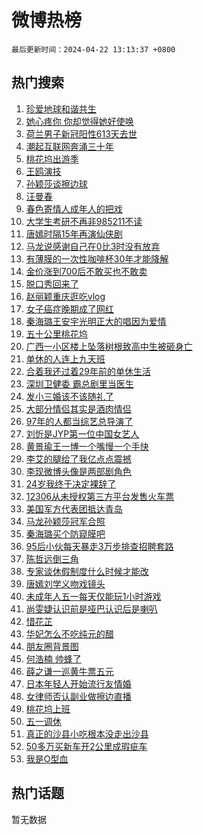 # 微博热榜

`最后更新时间：2024-04-22 13:13:37 +0800`

## 热门搜索

1. [珍爱地球和谐共生](https://m.weibo.cn/search?containerid=100103type%3D1%26t%3D10%26q%3D%23%E7%8F%8D%E7%88%B1%E5%9C%B0%E7%90%83%E5%92%8C%E8%B0%90%E5%85%B1%E7%94%9F%23&stream_entry_id=51&isnewpage=1&extparam=seat%3D1%26q%3D%2523%25E7%258F%258D%25E7%2588%25B1%25E5%259C%25B0%25E7%2590%2583%25E5%2592%258C%25E8%25B0%2590%25E5%2585%25B1%25E7%2594%259F%2523%26c_type%3D51%26dgr%3D0%26cate%3D10103%26pos%3D0%26filter_type%3Drealtimehot%26stream_entry_id%3D51%26display_time%3D1713762817%26pre_seqid%3D17137628170020704246)
1. [她心疼你 你却觉得她好使唤](https://m.weibo.cn/search?containerid=100103type%3D1%26t%3D10%26q%3D%E5%A5%B9%E5%BF%83%E7%96%BC%E4%BD%A0+%E4%BD%A0%E5%8D%B4%E8%A7%89%E5%BE%97%E5%A5%B9%E5%A5%BD%E4%BD%BF%E5%94%A4&stream_entry_id=31&isnewpage=1&extparam=seat%3D1%26q%3D%25E5%25A5%25B9%25E5%25BF%2583%25E7%2596%25BC%25E4%25BD%25A0%2520%25E4%25BD%25A0%25E5%258D%25B4%25E8%25A7%2589%25E5%25BE%2597%25E5%25A5%25B9%25E5%25A5%25BD%25E4%25BD%25BF%25E5%2594%25A4%26c_type%3D31%26dgr%3D0%26cate%3D5001%26flag%3D1%26filter_type%3Drealtimehot%26stream_entry_id%3D31%26pos%3D0%26realpos%3D1%26band_rank%3D1%26lcate%3D5001%26display_time%3D1713762817%26pre_seqid%3D17137628170020704246)
1. [荷兰男子新冠阳性613天去世](https://m.weibo.cn/search?containerid=100103type%3D1%26t%3D10%26q%3D%23%E8%8D%B7%E5%85%B0%E7%94%B7%E5%AD%90%E6%96%B0%E5%86%A0%E9%98%B3%E6%80%A7613%E5%A4%A9%E5%8E%BB%E4%B8%96%23&stream_entry_id=31&isnewpage=1&extparam=seat%3D1%26q%3D%2523%25E8%258D%25B7%25E5%2585%25B0%25E7%2594%25B7%25E5%25AD%2590%25E6%2596%25B0%25E5%2586%25A0%25E9%2598%25B3%25E6%2580%25A7613%25E5%25A4%25A9%25E5%258E%25BB%25E4%25B8%2596%2523%26c_type%3D31%26dgr%3D0%26cate%3D5001%26flag%3D1%26filter_type%3Drealtimehot%26stream_entry_id%3D31%26pos%3D1%26realpos%3D2%26band_rank%3D2%26lcate%3D5001%26display_time%3D1713762817%26pre_seqid%3D17137628170020704246)
1. [潮起互联网奔涌三十年](https://m.weibo.cn/search?containerid=100103type%3D1%26t%3D10%26q%3D%23%E6%BD%AE%E8%B5%B7%E4%BA%92%E8%81%94%E7%BD%91%E5%A5%94%E6%B6%8C%E4%B8%89%E5%8D%81%E5%B9%B4%23&stream_entry_id=31&isnewpage=1&extparam=seat%3D1%26q%3D%2523%25E6%25BD%25AE%25E8%25B5%25B7%25E4%25BA%2592%25E8%2581%2594%25E7%25BD%2591%25E5%25A5%2594%25E6%25B6%258C%25E4%25B8%2589%25E5%258D%2581%25E5%25B9%25B4%2523%26c_type%3D31%26dgr%3D0%26cate%3D5001%26flag%3D0%26filter_type%3Drealtimehot%26stream_entry_id%3D31%26pos%3D2%26realpos%3D3%26band_rank%3D3%26lcate%3D5001%26display_time%3D1713762817%26pre_seqid%3D17137628170020704246)
1. [桃花坞出游季](https://m.weibo.cn/search?containerid=100103type%3D1%26t%3D10%26q%3D%23%E6%A1%83%E8%8A%B1%E5%9D%9E%E5%87%BA%E6%B8%B8%E5%AD%A3%23&stream_entry_id=31&isnewpage=1&extparam=seat%3D1%26q%3D%2523%25E6%25A1%2583%25E8%258A%25B1%25E5%259D%259E%25E5%2587%25BA%25E6%25B8%25B8%25E5%25AD%25A3%2523%26c_type%3D31%26dgr%3D0%26adid%3D231853%26cate%3D5001%26filter_type%3Drealtimehot%26stream_entry_id%3D31%26lcate%3D5001%26pos%3D3%26band_rank%3D4%26is_ad_pos%3D1%26topic_ad%3D1%26display_time%3D1713762817%26pre_seqid%3D17137628170020704246)
1. [王鸥演技](https://m.weibo.cn/search?containerid=100103type%3D1%26t%3D10%26q%3D%E7%8E%8B%E9%B8%A5%E6%BC%94%E6%8A%80&stream_entry_id=31&isnewpage=1&extparam=seat%3D1%26q%3D%25E7%258E%258B%25E9%25B8%25A5%25E6%25BC%2594%25E6%258A%2580%26c_type%3D31%26dgr%3D0%26cate%3D5001%26flag%3D2%26filter_type%3Drealtimehot%26stream_entry_id%3D31%26pos%3D4%26realpos%3D4%26band_rank%3D4%26lcate%3D5001%26display_time%3D1713762817%26pre_seqid%3D17137628170020704246)
1. [孙颖莎谈擦边球](https://m.weibo.cn/search?containerid=100103type%3D1%26t%3D10%26q%3D%23%E5%AD%99%E9%A2%96%E8%8E%8E%E8%B0%88%E6%93%A6%E8%BE%B9%E7%90%83%23&stream_entry_id=31&isnewpage=1&extparam=seat%3D1%26q%3D%2523%25E5%25AD%2599%25E9%25A2%2596%25E8%258E%258E%25E8%25B0%2588%25E6%2593%25A6%25E8%25BE%25B9%25E7%2590%2583%2523%26c_type%3D31%26dgr%3D0%26cate%3D5001%26flag%3D1%26filter_type%3Drealtimehot%26stream_entry_id%3D31%26pos%3D5%26realpos%3D5%26band_rank%3D5%26lcate%3D5001%26display_time%3D1713762817%26pre_seqid%3D17137628170020704246)
1. [汪曼春](https://m.weibo.cn/search?containerid=100103type%3D1%26t%3D10%26q%3D%E6%B1%AA%E6%9B%BC%E6%98%A5&stream_entry_id=31&isnewpage=1&extparam=seat%3D1%26q%3D%25E6%25B1%25AA%25E6%259B%25BC%25E6%2598%25A5%26c_type%3D31%26dgr%3D0%26cate%3D5001%26flag%3D1%26filter_type%3Drealtimehot%26stream_entry_id%3D31%26pos%3D6%26realpos%3D6%26band_rank%3D6%26lcate%3D5001%26display_time%3D1713762817%26pre_seqid%3D17137628170020704246)
1. [春色寄情人成年人的把戏](https://m.weibo.cn/search?containerid=100103type%3D1%26t%3D10%26q%3D%23%E6%98%A5%E8%89%B2%E5%AF%84%E6%83%85%E4%BA%BA%E6%88%90%E5%B9%B4%E4%BA%BA%E7%9A%84%E6%8A%8A%E6%88%8F%23&stream_entry_id=31&isnewpage=1&extparam=seat%3D1%26q%3D%2523%25E6%2598%25A5%25E8%2589%25B2%25E5%25AF%2584%25E6%2583%2585%25E4%25BA%25BA%25E6%2588%2590%25E5%25B9%25B4%25E4%25BA%25BA%25E7%259A%2584%25E6%258A%258A%25E6%2588%258F%2523%26c_type%3D31%26dgr%3D0%26adid%3D231765%26cate%3D5001%26filter_type%3Drealtimehot%26stream_entry_id%3D31%26lcate%3D5001%26pos%3D7%26band_rank%3D7%26is_ad_pos%3D1%26topic_ad%3D1%26display_time%3D1713762817%26pre_seqid%3D17137628170020704246)
1. [大学生考研不再非985211不读](https://m.weibo.cn/search?containerid=100103type%3D1%26t%3D10%26q%3D%23%E5%A4%A7%E5%AD%A6%E7%94%9F%E8%80%83%E7%A0%94%E4%B8%8D%E5%86%8D%E9%9D%9E985211%E4%B8%8D%E8%AF%BB%23&stream_entry_id=31&isnewpage=1&extparam=seat%3D1%26q%3D%2523%25E5%25A4%25A7%25E5%25AD%25A6%25E7%2594%259F%25E8%2580%2583%25E7%25A0%2594%25E4%25B8%258D%25E5%2586%258D%25E9%259D%259E985211%25E4%25B8%258D%25E8%25AF%25BB%2523%26c_type%3D31%26dgr%3D0%26cate%3D5001%26flag%3D1%26filter_type%3Drealtimehot%26stream_entry_id%3D31%26pos%3D8%26realpos%3D7%26band_rank%3D7%26lcate%3D5001%26display_time%3D1713762817%26pre_seqid%3D17137628170020704246)
1. [唐嫣时隔15年再演仙侠剧](https://m.weibo.cn/search?containerid=100103type%3D1%26t%3D10%26q%3D%23%E5%94%90%E5%AB%A3%E6%97%B6%E9%9A%9415%E5%B9%B4%E5%86%8D%E6%BC%94%E4%BB%99%E4%BE%A0%E5%89%A7%23&stream_entry_id=31&isnewpage=1&extparam=seat%3D1%26q%3D%2523%25E5%2594%2590%25E5%25AB%25A3%25E6%2597%25B6%25E9%259A%259415%25E5%25B9%25B4%25E5%2586%258D%25E6%25BC%2594%25E4%25BB%2599%25E4%25BE%25A0%25E5%2589%25A7%2523%26c_type%3D31%26dgr%3D0%26cate%3D5001%26flag%3D2%26filter_type%3Drealtimehot%26stream_entry_id%3D31%26pos%3D9%26realpos%3D8%26band_rank%3D8%26lcate%3D5001%26display_time%3D1713762817%26pre_seqid%3D17137628170020704246)
1. [马龙说感谢自己在0比3时没有放弃](https://m.weibo.cn/search?containerid=100103type%3D1%26t%3D10%26q%3D%23%E9%A9%AC%E9%BE%99%E8%AF%B4%E6%84%9F%E8%B0%A2%E8%87%AA%E5%B7%B1%E5%9C%A80%E6%AF%943%E6%97%B6%E6%B2%A1%E6%9C%89%E6%94%BE%E5%BC%83%23&stream_entry_id=31&isnewpage=1&extparam=seat%3D1%26q%3D%2523%25E9%25A9%25AC%25E9%25BE%2599%25E8%25AF%25B4%25E6%2584%259F%25E8%25B0%25A2%25E8%2587%25AA%25E5%25B7%25B1%25E5%259C%25A80%25E6%25AF%25943%25E6%2597%25B6%25E6%25B2%25A1%25E6%259C%2589%25E6%2594%25BE%25E5%25BC%2583%2523%26c_type%3D31%26dgr%3D0%26cate%3D5001%26flag%3D0%26filter_type%3Drealtimehot%26stream_entry_id%3D31%26pos%3D10%26realpos%3D9%26band_rank%3D9%26lcate%3D5001%26display_time%3D1713762817%26pre_seqid%3D17137628170020704246)
1. [有薄膜的一次性咖啡杯30年才能降解](https://m.weibo.cn/search?containerid=100103type%3D1%26t%3D10%26q%3D%23%E6%9C%89%E8%96%84%E8%86%9C%E7%9A%84%E4%B8%80%E6%AC%A1%E6%80%A7%E5%92%96%E5%95%A1%E6%9D%AF30%E5%B9%B4%E6%89%8D%E8%83%BD%E9%99%8D%E8%A7%A3%23&stream_entry_id=31&isnewpage=1&extparam=seat%3D1%26q%3D%2523%25E6%259C%2589%25E8%2596%2584%25E8%2586%259C%25E7%259A%2584%25E4%25B8%2580%25E6%25AC%25A1%25E6%2580%25A7%25E5%2592%2596%25E5%2595%25A1%25E6%259D%25AF30%25E5%25B9%25B4%25E6%2589%258D%25E8%2583%25BD%25E9%2599%258D%25E8%25A7%25A3%2523%26c_type%3D31%26dgr%3D0%26cate%3D5001%26flag%3D32768%26filter_type%3Drealtimehot%26stream_entry_id%3D31%26pos%3D11%26realpos%3D10%26band_rank%3D10%26lcate%3D5001%26display_time%3D1713762817%26pre_seqid%3D17137628170020704246)
1. [金价涨到700后不敢买也不敢卖](https://m.weibo.cn/search?containerid=100103type%3D1%26t%3D10%26q%3D%23%E9%87%91%E4%BB%B7%E6%B6%A8%E5%88%B0700%E5%90%8E%E4%B8%8D%E6%95%A2%E4%B9%B0%E4%B9%9F%E4%B8%8D%E6%95%A2%E5%8D%96%23&stream_entry_id=31&isnewpage=1&extparam=seat%3D1%26q%3D%2523%25E9%2587%2591%25E4%25BB%25B7%25E6%25B6%25A8%25E5%2588%25B0700%25E5%2590%258E%25E4%25B8%258D%25E6%2595%25A2%25E4%25B9%25B0%25E4%25B9%259F%25E4%25B8%258D%25E6%2595%25A2%25E5%258D%2596%2523%26c_type%3D31%26dgr%3D0%26cate%3D5001%26flag%3D2%26filter_type%3Drealtimehot%26stream_entry_id%3D31%26pos%3D12%26realpos%3D11%26band_rank%3D11%26lcate%3D5001%26display_time%3D1713762817%26pre_seqid%3D17137628170020704246)
1. [脱口秀回来了](https://m.weibo.cn/search?containerid=100103type%3D1%26t%3D10%26q%3D%23%E8%84%B1%E5%8F%A3%E7%A7%80%E5%9B%9E%E6%9D%A5%E4%BA%86%23&stream_entry_id=31&isnewpage=1&extparam=seat%3D1%26q%3D%2523%25E8%2584%25B1%25E5%258F%25A3%25E7%25A7%2580%25E5%259B%259E%25E6%259D%25A5%25E4%25BA%2586%2523%26c_type%3D31%26dgr%3D0%26cate%3D5001%26flag%3D1%26filter_type%3Drealtimehot%26stream_entry_id%3D31%26pos%3D13%26realpos%3D12%26band_rank%3D12%26lcate%3D5001%26display_time%3D1713762817%26pre_seqid%3D17137628170020704246)
1. [赵丽颖重庆逛吃vlog](https://m.weibo.cn/search?containerid=100103type%3D1%26t%3D10%26q%3D%23%E8%B5%B5%E4%B8%BD%E9%A2%96%E9%87%8D%E5%BA%86%E9%80%9B%E5%90%83vlog%23&stream_entry_id=31&isnewpage=1&extparam=seat%3D1%26q%3D%2523%25E8%25B5%25B5%25E4%25B8%25BD%25E9%25A2%2596%25E9%2587%258D%25E5%25BA%2586%25E9%2580%259B%25E5%2590%2583vlog%2523%26c_type%3D31%26dgr%3D0%26cate%3D5001%26flag%3D1%26filter_type%3Drealtimehot%26stream_entry_id%3D31%26pos%3D14%26realpos%3D13%26band_rank%3D13%26lcate%3D5001%26display_time%3D1713762817%26pre_seqid%3D17137628170020704246)
1. [女子癌症晚期成了网红](https://m.weibo.cn/search?containerid=100103type%3D1%26t%3D10%26q%3D%23%E5%A5%B3%E5%AD%90%E7%99%8C%E7%97%87%E6%99%9A%E6%9C%9F%E6%88%90%E4%BA%86%E7%BD%91%E7%BA%A2%23&stream_entry_id=31&isnewpage=1&extparam=seat%3D1%26q%3D%2523%25E5%25A5%25B3%25E5%25AD%2590%25E7%2599%258C%25E7%2597%2587%25E6%2599%259A%25E6%259C%259F%25E6%2588%2590%25E4%25BA%2586%25E7%25BD%2591%25E7%25BA%25A2%2523%26c_type%3D31%26dgr%3D0%26cate%3D5001%26flag%3D2%26filter_type%3Drealtimehot%26stream_entry_id%3D31%26pos%3D15%26realpos%3D14%26band_rank%3D14%26lcate%3D5001%26display_time%3D1713762817%26pre_seqid%3D17137628170020704246)
1. [秦海璐王安宇光明正大的唱因为爱情](https://m.weibo.cn/search?containerid=100103type%3D1%26t%3D10%26q%3D%23%E7%A7%A6%E6%B5%B7%E7%92%90%E7%8E%8B%E5%AE%89%E5%AE%87%E5%85%89%E6%98%8E%E6%AD%A3%E5%A4%A7%E7%9A%84%E5%94%B1%E5%9B%A0%E4%B8%BA%E7%88%B1%E6%83%85%23&stream_entry_id=31&isnewpage=1&extparam=seat%3D1%26q%3D%2523%25E7%25A7%25A6%25E6%25B5%25B7%25E7%2592%2590%25E7%258E%258B%25E5%25AE%2589%25E5%25AE%2587%25E5%2585%2589%25E6%2598%258E%25E6%25AD%25A3%25E5%25A4%25A7%25E7%259A%2584%25E5%2594%25B1%25E5%259B%25A0%25E4%25B8%25BA%25E7%2588%25B1%25E6%2583%2585%2523%26c_type%3D31%26dgr%3D0%26cate%3D5001%26flag%3D1%26filter_type%3Drealtimehot%26stream_entry_id%3D31%26pos%3D16%26realpos%3D15%26band_rank%3D15%26lcate%3D5001%26display_time%3D1713762817%26pre_seqid%3D17137628170020704246)
1. [五十公里桃花坞](https://m.weibo.cn/search?containerid=100103type%3D1%26t%3D10%26q%3D%E4%BA%94%E5%8D%81%E5%85%AC%E9%87%8C%E6%A1%83%E8%8A%B1%E5%9D%9E&stream_entry_id=31&isnewpage=1&extparam=seat%3D1%26q%3D%25E4%25BA%2594%25E5%258D%2581%25E5%2585%25AC%25E9%2587%258C%25E6%25A1%2583%25E8%258A%25B1%25E5%259D%259E%26c_type%3D31%26dgr%3D0%26cate%3D5001%26flag%3D1%26filter_type%3Drealtimehot%26stream_entry_id%3D31%26pos%3D17%26realpos%3D16%26band_rank%3D16%26lcate%3D5001%26display_time%3D1713762817%26pre_seqid%3D17137628170020704246)
1. [广西一小区楼上坠落树根致高中生被砸身亡](https://m.weibo.cn/search?containerid=100103type%3D1%26t%3D10%26q%3D%23%E5%B9%BF%E8%A5%BF%E4%B8%80%E5%B0%8F%E5%8C%BA%E6%A5%BC%E4%B8%8A%E5%9D%A0%E8%90%BD%E6%A0%91%E6%A0%B9%E8%87%B4%E9%AB%98%E4%B8%AD%E7%94%9F%E8%A2%AB%E7%A0%B8%E8%BA%AB%E4%BA%A1%23&stream_entry_id=31&isnewpage=1&extparam=seat%3D1%26q%3D%2523%25E5%25B9%25BF%25E8%25A5%25BF%25E4%25B8%2580%25E5%25B0%258F%25E5%258C%25BA%25E6%25A5%25BC%25E4%25B8%258A%25E5%259D%25A0%25E8%2590%25BD%25E6%25A0%2591%25E6%25A0%25B9%25E8%2587%25B4%25E9%25AB%2598%25E4%25B8%25AD%25E7%2594%259F%25E8%25A2%25AB%25E7%25A0%25B8%25E8%25BA%25AB%25E4%25BA%25A1%2523%26c_type%3D31%26dgr%3D0%26cate%3D5001%26flag%3D0%26filter_type%3Drealtimehot%26stream_entry_id%3D31%26pos%3D18%26realpos%3D17%26band_rank%3D17%26lcate%3D5001%26display_time%3D1713762817%26pre_seqid%3D17137628170020704246)
1. [单休的人连上九天班](https://m.weibo.cn/search?containerid=100103type%3D1%26t%3D10%26q%3D%E5%8D%95%E4%BC%91%E7%9A%84%E4%BA%BA%E8%BF%9E%E4%B8%8A%E4%B9%9D%E5%A4%A9%E7%8F%AD&stream_entry_id=31&isnewpage=1&extparam=seat%3D1%26q%3D%25E5%258D%2595%25E4%25BC%2591%25E7%259A%2584%25E4%25BA%25BA%25E8%25BF%259E%25E4%25B8%258A%25E4%25B9%259D%25E5%25A4%25A9%25E7%258F%25AD%26c_type%3D31%26dgr%3D0%26cate%3D5001%26flag%3D0%26filter_type%3Drealtimehot%26stream_entry_id%3D31%26pos%3D19%26realpos%3D18%26band_rank%3D18%26lcate%3D5001%26display_time%3D1713762817%26pre_seqid%3D17137628170020704246)
1. [合着我还过着29年前的单休生活](https://m.weibo.cn/search?containerid=100103type%3D1%26t%3D10%26q%3D%23%E5%90%88%E7%9D%80%E6%88%91%E8%BF%98%E8%BF%87%E7%9D%8029%E5%B9%B4%E5%89%8D%E7%9A%84%E5%8D%95%E4%BC%91%E7%94%9F%E6%B4%BB%23&stream_entry_id=31&isnewpage=1&extparam=seat%3D1%26q%3D%2523%25E5%2590%2588%25E7%259D%2580%25E6%2588%2591%25E8%25BF%2598%25E8%25BF%2587%25E7%259D%258029%25E5%25B9%25B4%25E5%2589%258D%25E7%259A%2584%25E5%258D%2595%25E4%25BC%2591%25E7%2594%259F%25E6%25B4%25BB%2523%26c_type%3D31%26dgr%3D0%26cate%3D5001%26flag%3D1%26filter_type%3Drealtimehot%26stream_entry_id%3D31%26pos%3D20%26realpos%3D19%26band_rank%3D19%26lcate%3D5001%26display_time%3D1713762817%26pre_seqid%3D17137628170020704246)
1. [深圳卫健委 霸总剧里当医生](https://m.weibo.cn/search?containerid=100103type%3D1%26t%3D10%26q%3D%E6%B7%B1%E5%9C%B3%E5%8D%AB%E5%81%A5%E5%A7%94+%E9%9C%B8%E6%80%BB%E5%89%A7%E9%87%8C%E5%BD%93%E5%8C%BB%E7%94%9F&stream_entry_id=31&isnewpage=1&extparam=seat%3D1%26q%3D%25E6%25B7%25B1%25E5%259C%25B3%25E5%258D%25AB%25E5%2581%25A5%25E5%25A7%2594%2520%25E9%259C%25B8%25E6%2580%25BB%25E5%2589%25A7%25E9%2587%258C%25E5%25BD%2593%25E5%258C%25BB%25E7%2594%259F%26c_type%3D31%26dgr%3D0%26cate%3D5001%26flag%3D1%26filter_type%3Drealtimehot%26stream_entry_id%3D31%26pos%3D21%26realpos%3D20%26band_rank%3D20%26lcate%3D5001%26display_time%3D1713762817%26pre_seqid%3D17137628170020704246)
1. [发小三婚该不该随礼了](https://m.weibo.cn/search?containerid=100103type%3D1%26t%3D10%26q%3D%23%E5%8F%91%E5%B0%8F%E4%B8%89%E5%A9%9A%E8%AF%A5%E4%B8%8D%E8%AF%A5%E9%9A%8F%E7%A4%BC%E4%BA%86%23&stream_entry_id=31&isnewpage=1&extparam=seat%3D1%26q%3D%2523%25E5%258F%2591%25E5%25B0%258F%25E4%25B8%2589%25E5%25A9%259A%25E8%25AF%25A5%25E4%25B8%258D%25E8%25AF%25A5%25E9%259A%258F%25E7%25A4%25BC%25E4%25BA%2586%2523%26c_type%3D31%26dgr%3D0%26cate%3D5001%26flag%3D1%26filter_type%3Drealtimehot%26stream_entry_id%3D31%26pos%3D22%26realpos%3D21%26band_rank%3D21%26lcate%3D5001%26display_time%3D1713762817%26pre_seqid%3D17137628170020704246)
1. [大部分情侣其实是酒肉情侣](https://m.weibo.cn/search?containerid=100103type%3D1%26t%3D10%26q%3D%E5%A4%A7%E9%83%A8%E5%88%86%E6%83%85%E4%BE%A3%E5%85%B6%E5%AE%9E%E6%98%AF%E9%85%92%E8%82%89%E6%83%85%E4%BE%A3&stream_entry_id=31&isnewpage=1&extparam=seat%3D1%26q%3D%25E5%25A4%25A7%25E9%2583%25A8%25E5%2588%2586%25E6%2583%2585%25E4%25BE%25A3%25E5%2585%25B6%25E5%25AE%259E%25E6%2598%25AF%25E9%2585%2592%25E8%2582%2589%25E6%2583%2585%25E4%25BE%25A3%26c_type%3D31%26dgr%3D0%26cate%3D5001%26flag%3D0%26filter_type%3Drealtimehot%26stream_entry_id%3D31%26pos%3D23%26realpos%3D22%26band_rank%3D22%26lcate%3D5001%26display_time%3D1713762817%26pre_seqid%3D17137628170020704246)
1. [97年的人都当综艺总导演了](https://m.weibo.cn/search?containerid=100103type%3D1%26t%3D10%26q%3D%2397%E5%B9%B4%E7%9A%84%E4%BA%BA%E9%83%BD%E5%BD%93%E7%BB%BC%E8%89%BA%E6%80%BB%E5%AF%BC%E6%BC%94%E4%BA%86%23&stream_entry_id=31&isnewpage=1&extparam=seat%3D1%26q%3D%252397%25E5%25B9%25B4%25E7%259A%2584%25E4%25BA%25BA%25E9%2583%25BD%25E5%25BD%2593%25E7%25BB%25BC%25E8%2589%25BA%25E6%2580%25BB%25E5%25AF%25BC%25E6%25BC%2594%25E4%25BA%2586%2523%26c_type%3D31%26dgr%3D0%26cate%3D5001%26flag%3D0%26filter_type%3Drealtimehot%26stream_entry_id%3D31%26pos%3D24%26realpos%3D23%26band_rank%3D23%26lcate%3D5001%26display_time%3D1713762817%26pre_seqid%3D17137628170020704246)
1. [刘忻是JYP第一位中国女艺人](https://m.weibo.cn/search?containerid=100103type%3D1%26t%3D10%26q%3D%23%E5%88%98%E5%BF%BB%E6%98%AFJYP%E7%AC%AC%E4%B8%80%E4%BD%8D%E4%B8%AD%E5%9B%BD%E5%A5%B3%E8%89%BA%E4%BA%BA%23&stream_entry_id=31&isnewpage=1&extparam=seat%3D1%26q%3D%2523%25E5%2588%2598%25E5%25BF%25BB%25E6%2598%25AFJYP%25E7%25AC%25AC%25E4%25B8%2580%25E4%25BD%258D%25E4%25B8%25AD%25E5%259B%25BD%25E5%25A5%25B3%25E8%2589%25BA%25E4%25BA%25BA%2523%26c_type%3D31%26dgr%3D0%26cate%3D5001%26flag%3D0%26filter_type%3Drealtimehot%26stream_entry_id%3D31%26pos%3D25%26realpos%3D24%26band_rank%3D24%26lcate%3D5001%26display_time%3D1713762817%26pre_seqid%3D17137628170020704246)
1. [黄景瑜王一博一个嘴慢一个手快](https://m.weibo.cn/search?containerid=100103type%3D1%26t%3D10%26q%3D%23%E9%BB%84%E6%99%AF%E7%91%9C%E7%8E%8B%E4%B8%80%E5%8D%9A%E4%B8%80%E4%B8%AA%E5%98%B4%E6%85%A2%E4%B8%80%E4%B8%AA%E6%89%8B%E5%BF%AB%23&stream_entry_id=31&isnewpage=1&extparam=seat%3D1%26q%3D%2523%25E9%25BB%2584%25E6%2599%25AF%25E7%2591%259C%25E7%258E%258B%25E4%25B8%2580%25E5%258D%259A%25E4%25B8%2580%25E4%25B8%25AA%25E5%2598%25B4%25E6%2585%25A2%25E4%25B8%2580%25E4%25B8%25AA%25E6%2589%258B%25E5%25BF%25AB%2523%26c_type%3D31%26dgr%3D0%26cate%3D5001%26flag%3D1%26filter_type%3Drealtimehot%26stream_entry_id%3D31%26pos%3D26%26realpos%3D25%26band_rank%3D25%26lcate%3D5001%26display_time%3D1713762817%26pre_seqid%3D17137628170020704246)
1. [李艾的腿给了我亿点点震撼](https://m.weibo.cn/search?containerid=100103type%3D1%26t%3D10%26q%3D%23%E6%9D%8E%E8%89%BE%E7%9A%84%E8%85%BF%E7%BB%99%E4%BA%86%E6%88%91%E4%BA%BF%E7%82%B9%E7%82%B9%E9%9C%87%E6%92%BC%23&stream_entry_id=31&isnewpage=1&extparam=seat%3D1%26q%3D%2523%25E6%259D%258E%25E8%2589%25BE%25E7%259A%2584%25E8%2585%25BF%25E7%25BB%2599%25E4%25BA%2586%25E6%2588%2591%25E4%25BA%25BF%25E7%2582%25B9%25E7%2582%25B9%25E9%259C%2587%25E6%2592%25BC%2523%26c_type%3D31%26dgr%3D0%26cate%3D5001%26flag%3D1%26filter_type%3Drealtimehot%26stream_entry_id%3D31%26pos%3D27%26realpos%3D26%26band_rank%3D26%26lcate%3D5001%26display_time%3D1713762817%26pre_seqid%3D17137628170020704246)
1. [李现微博头像是两部剧角色](https://m.weibo.cn/search?containerid=100103type%3D1%26t%3D10%26q%3D%23%E6%9D%8E%E7%8E%B0%E5%BE%AE%E5%8D%9A%E5%A4%B4%E5%83%8F%E6%98%AF%E4%B8%A4%E9%83%A8%E5%89%A7%E8%A7%92%E8%89%B2%23&stream_entry_id=31&isnewpage=1&extparam=seat%3D1%26q%3D%2523%25E6%259D%258E%25E7%258E%25B0%25E5%25BE%25AE%25E5%258D%259A%25E5%25A4%25B4%25E5%2583%258F%25E6%2598%25AF%25E4%25B8%25A4%25E9%2583%25A8%25E5%2589%25A7%25E8%25A7%2592%25E8%2589%25B2%2523%26c_type%3D31%26dgr%3D0%26cate%3D5001%26flag%3D1%26filter_type%3Drealtimehot%26stream_entry_id%3D31%26pos%3D28%26realpos%3D27%26band_rank%3D27%26lcate%3D5001%26display_time%3D1713762817%26pre_seqid%3D17137628170020704246)
1. [24岁我终于决定裸辞了](https://m.weibo.cn/search?containerid=100103type%3D1%26t%3D10%26q%3D%2324%E5%B2%81%E6%88%91%E7%BB%88%E4%BA%8E%E5%86%B3%E5%AE%9A%E8%A3%B8%E8%BE%9E%E4%BA%86%23&stream_entry_id=31&isnewpage=1&extparam=seat%3D1%26q%3D%252324%25E5%25B2%2581%25E6%2588%2591%25E7%25BB%2588%25E4%25BA%258E%25E5%2586%25B3%25E5%25AE%259A%25E8%25A3%25B8%25E8%25BE%259E%25E4%25BA%2586%2523%26c_type%3D31%26dgr%3D0%26cate%3D5001%26flag%3D1%26filter_type%3Drealtimehot%26stream_entry_id%3D31%26pos%3D29%26realpos%3D28%26band_rank%3D28%26lcate%3D5001%26display_time%3D1713762817%26pre_seqid%3D17137628170020704246)
1. [12306从未授权第三方平台发售火车票](https://m.weibo.cn/search?containerid=100103type%3D1%26t%3D10%26q%3D%2312306%E4%BB%8E%E6%9C%AA%E6%8E%88%E6%9D%83%E7%AC%AC%E4%B8%89%E6%96%B9%E5%B9%B3%E5%8F%B0%E5%8F%91%E5%94%AE%E7%81%AB%E8%BD%A6%E7%A5%A8%23&stream_entry_id=31&isnewpage=1&extparam=seat%3D1%26q%3D%252312306%25E4%25BB%258E%25E6%259C%25AA%25E6%258E%2588%25E6%259D%2583%25E7%25AC%25AC%25E4%25B8%2589%25E6%2596%25B9%25E5%25B9%25B3%25E5%258F%25B0%25E5%258F%2591%25E5%2594%25AE%25E7%2581%25AB%25E8%25BD%25A6%25E7%25A5%25A8%2523%26c_type%3D31%26dgr%3D0%26cate%3D5001%26flag%3D0%26filter_type%3Drealtimehot%26stream_entry_id%3D31%26pos%3D30%26realpos%3D29%26band_rank%3D29%26lcate%3D5001%26display_time%3D1713762817%26pre_seqid%3D17137628170020704246)
1. [美国军方代表团抵达青岛](https://m.weibo.cn/search?containerid=100103type%3D1%26t%3D10%26q%3D%23%E7%BE%8E%E5%9B%BD%E5%86%9B%E6%96%B9%E4%BB%A3%E8%A1%A8%E5%9B%A2%E6%8A%B5%E8%BE%BE%E9%9D%92%E5%B2%9B%23&stream_entry_id=31&isnewpage=1&extparam=seat%3D1%26q%3D%2523%25E7%25BE%258E%25E5%259B%25BD%25E5%2586%259B%25E6%2596%25B9%25E4%25BB%25A3%25E8%25A1%25A8%25E5%259B%25A2%25E6%258A%25B5%25E8%25BE%25BE%25E9%259D%2592%25E5%25B2%259B%2523%26c_type%3D31%26dgr%3D0%26cate%3D5001%26flag%3D0%26filter_type%3Drealtimehot%26stream_entry_id%3D31%26pos%3D31%26realpos%3D30%26band_rank%3D30%26lcate%3D5001%26display_time%3D1713762817%26pre_seqid%3D17137628170020704246)
1. [马龙孙颖莎冠军合照](https://m.weibo.cn/search?containerid=100103type%3D1%26t%3D10%26q%3D%23%E9%A9%AC%E9%BE%99%E5%AD%99%E9%A2%96%E8%8E%8E%E5%86%A0%E5%86%9B%E5%90%88%E7%85%A7%23&stream_entry_id=31&isnewpage=1&extparam=seat%3D1%26q%3D%2523%25E9%25A9%25AC%25E9%25BE%2599%25E5%25AD%2599%25E9%25A2%2596%25E8%258E%258E%25E5%2586%25A0%25E5%2586%259B%25E5%2590%2588%25E7%2585%25A7%2523%26c_type%3D31%26dgr%3D0%26cate%3D5001%26flag%3D1%26filter_type%3Drealtimehot%26stream_entry_id%3D31%26pos%3D32%26realpos%3D31%26band_rank%3D31%26lcate%3D5001%26display_time%3D1713762817%26pre_seqid%3D17137628170020704246)
1. [秦海璐买个防窥膜吧](https://m.weibo.cn/search?containerid=100103type%3D1%26t%3D10%26q%3D%E7%A7%A6%E6%B5%B7%E7%92%90%E4%B9%B0%E4%B8%AA%E9%98%B2%E7%AA%A5%E8%86%9C%E5%90%A7&stream_entry_id=31&isnewpage=1&extparam=seat%3D1%26q%3D%25E7%25A7%25A6%25E6%25B5%25B7%25E7%2592%2590%25E4%25B9%25B0%25E4%25B8%25AA%25E9%2598%25B2%25E7%25AA%25A5%25E8%2586%259C%25E5%2590%25A7%26c_type%3D31%26dgr%3D0%26cate%3D5001%26flag%3D1%26filter_type%3Drealtimehot%26stream_entry_id%3D31%26pos%3D33%26realpos%3D32%26band_rank%3D32%26lcate%3D5001%26display_time%3D1713762817%26pre_seqid%3D17137628170020704246)
1. [95后小伙每天暴走3万步排查招聘套路](https://m.weibo.cn/search?containerid=100103type%3D1%26t%3D10%26q%3D%2395%E5%90%8E%E5%B0%8F%E4%BC%99%E6%AF%8F%E5%A4%A9%E6%9A%B4%E8%B5%B03%E4%B8%87%E6%AD%A5%E6%8E%92%E6%9F%A5%E6%8B%9B%E8%81%98%E5%A5%97%E8%B7%AF%23&stream_entry_id=31&isnewpage=1&extparam=seat%3D1%26q%3D%252395%25E5%2590%258E%25E5%25B0%258F%25E4%25BC%2599%25E6%25AF%258F%25E5%25A4%25A9%25E6%259A%25B4%25E8%25B5%25B03%25E4%25B8%2587%25E6%25AD%25A5%25E6%258E%2592%25E6%259F%25A5%25E6%258B%259B%25E8%2581%2598%25E5%25A5%2597%25E8%25B7%25AF%2523%26c_type%3D31%26dgr%3D0%26cate%3D5001%26flag%3D1%26filter_type%3Drealtimehot%26stream_entry_id%3D31%26pos%3D34%26realpos%3D33%26band_rank%3D33%26lcate%3D5001%26display_time%3D1713762817%26pre_seqid%3D17137628170020704246)
1. [陈哲远倒三角](https://m.weibo.cn/search?containerid=100103type%3D1%26t%3D10%26q%3D%23%E9%99%88%E5%93%B2%E8%BF%9C%E5%80%92%E4%B8%89%E8%A7%92%23&stream_entry_id=31&isnewpage=1&extparam=seat%3D1%26q%3D%2523%25E9%2599%2588%25E5%2593%25B2%25E8%25BF%259C%25E5%2580%2592%25E4%25B8%2589%25E8%25A7%2592%2523%26c_type%3D31%26dgr%3D0%26cate%3D5001%26flag%3D1%26filter_type%3Drealtimehot%26stream_entry_id%3D31%26pos%3D35%26realpos%3D34%26band_rank%3D34%26lcate%3D5001%26display_time%3D1713762817%26pre_seqid%3D17137628170020704246)
1. [专家谈休假制度什么时候才能改](https://m.weibo.cn/search?containerid=100103type%3D1%26t%3D10%26q%3D%23%E4%B8%93%E5%AE%B6%E8%B0%88%E4%BC%91%E5%81%87%E5%88%B6%E5%BA%A6%E4%BB%80%E4%B9%88%E6%97%B6%E5%80%99%E6%89%8D%E8%83%BD%E6%94%B9%23&stream_entry_id=31&isnewpage=1&extparam=seat%3D1%26q%3D%2523%25E4%25B8%2593%25E5%25AE%25B6%25E8%25B0%2588%25E4%25BC%2591%25E5%2581%2587%25E5%2588%25B6%25E5%25BA%25A6%25E4%25BB%2580%25E4%25B9%2588%25E6%2597%25B6%25E5%2580%2599%25E6%2589%258D%25E8%2583%25BD%25E6%2594%25B9%2523%26c_type%3D31%26dgr%3D0%26cate%3D5001%26flag%3D1%26filter_type%3Drealtimehot%26stream_entry_id%3D31%26pos%3D36%26realpos%3D35%26band_rank%3D35%26lcate%3D5001%26display_time%3D1713762817%26pre_seqid%3D17137628170020704246)
1. [唐嫣刘学义吻戏镜头](https://m.weibo.cn/search?containerid=100103type%3D1%26t%3D10%26q%3D%23%E5%94%90%E5%AB%A3%E5%88%98%E5%AD%A6%E4%B9%89%E5%90%BB%E6%88%8F%E9%95%9C%E5%A4%B4%23&stream_entry_id=31&isnewpage=1&extparam=seat%3D1%26q%3D%2523%25E5%2594%2590%25E5%25AB%25A3%25E5%2588%2598%25E5%25AD%25A6%25E4%25B9%2589%25E5%2590%25BB%25E6%2588%258F%25E9%2595%259C%25E5%25A4%25B4%2523%26c_type%3D31%26dgr%3D0%26cate%3D5001%26flag%3D1%26filter_type%3Drealtimehot%26stream_entry_id%3D31%26pos%3D37%26realpos%3D36%26band_rank%3D36%26lcate%3D5001%26display_time%3D1713762817%26pre_seqid%3D17137628170020704246)
1. [未成年人五一每天仅能玩1小时游戏](https://m.weibo.cn/search?containerid=100103type%3D1%26t%3D10%26q%3D%23%E6%9C%AA%E6%88%90%E5%B9%B4%E4%BA%BA%E4%BA%94%E4%B8%80%E6%AF%8F%E5%A4%A9%E4%BB%85%E8%83%BD%E7%8E%A91%E5%B0%8F%E6%97%B6%E6%B8%B8%E6%88%8F%23&stream_entry_id=31&isnewpage=1&extparam=seat%3D1%26q%3D%2523%25E6%259C%25AA%25E6%2588%2590%25E5%25B9%25B4%25E4%25BA%25BA%25E4%25BA%2594%25E4%25B8%2580%25E6%25AF%258F%25E5%25A4%25A9%25E4%25BB%2585%25E8%2583%25BD%25E7%258E%25A91%25E5%25B0%258F%25E6%2597%25B6%25E6%25B8%25B8%25E6%2588%258F%2523%26c_type%3D31%26dgr%3D0%26cate%3D5001%26flag%3D1%26filter_type%3Drealtimehot%26stream_entry_id%3D31%26pos%3D38%26realpos%3D37%26band_rank%3D37%26lcate%3D5001%26display_time%3D1713762817%26pre_seqid%3D17137628170020704246)
1. [尚雯婕认识前是哑巴认识后是喇叭](https://m.weibo.cn/search?containerid=100103type%3D1%26t%3D10%26q%3D%23%E5%B0%9A%E9%9B%AF%E5%A9%95%E8%AE%A4%E8%AF%86%E5%89%8D%E6%98%AF%E5%93%91%E5%B7%B4%E8%AE%A4%E8%AF%86%E5%90%8E%E6%98%AF%E5%96%87%E5%8F%AD%23&stream_entry_id=31&isnewpage=1&extparam=seat%3D1%26q%3D%2523%25E5%25B0%259A%25E9%259B%25AF%25E5%25A9%2595%25E8%25AE%25A4%25E8%25AF%2586%25E5%2589%258D%25E6%2598%25AF%25E5%2593%2591%25E5%25B7%25B4%25E8%25AE%25A4%25E8%25AF%2586%25E5%2590%258E%25E6%2598%25AF%25E5%2596%2587%25E5%258F%25AD%2523%26c_type%3D31%26dgr%3D0%26cate%3D5001%26flag%3D1%26filter_type%3Drealtimehot%26stream_entry_id%3D31%26pos%3D39%26realpos%3D38%26band_rank%3D38%26lcate%3D5001%26display_time%3D1713762817%26pre_seqid%3D17137628170020704246)
1. [惜花芷](https://m.weibo.cn/search?containerid=100103type%3D1%26t%3D10%26q%3D%E6%83%9C%E8%8A%B1%E8%8A%B7&stream_entry_id=31&isnewpage=1&extparam=seat%3D1%26q%3D%25E6%2583%259C%25E8%258A%25B1%25E8%258A%25B7%26c_type%3D31%26dgr%3D0%26cate%3D5001%26flag%3D1%26filter_type%3Drealtimehot%26stream_entry_id%3D31%26pos%3D40%26realpos%3D39%26band_rank%3D39%26lcate%3D5001%26display_time%3D1713762817%26pre_seqid%3D17137628170020704246)
1. [华妃怎么不吃纯元的醋](https://m.weibo.cn/search?containerid=100103type%3D1%26t%3D10%26q%3D%23%E5%8D%8E%E5%A6%83%E6%80%8E%E4%B9%88%E4%B8%8D%E5%90%83%E7%BA%AF%E5%85%83%E7%9A%84%E9%86%8B%23&stream_entry_id=31&isnewpage=1&extparam=seat%3D1%26q%3D%2523%25E5%258D%258E%25E5%25A6%2583%25E6%2580%258E%25E4%25B9%2588%25E4%25B8%258D%25E5%2590%2583%25E7%25BA%25AF%25E5%2585%2583%25E7%259A%2584%25E9%2586%258B%2523%26c_type%3D31%26dgr%3D0%26cate%3D5001%26flag%3D0%26filter_type%3Drealtimehot%26stream_entry_id%3D31%26pos%3D41%26realpos%3D40%26band_rank%3D40%26lcate%3D5001%26display_time%3D1713762817%26pre_seqid%3D17137628170020704246)
1. [朋友圈背景图](https://m.weibo.cn/search?containerid=100103type%3D1%26t%3D10%26q%3D%23%E6%9C%8B%E5%8F%8B%E5%9C%88%E8%83%8C%E6%99%AF%E5%9B%BE%23&stream_entry_id=31&isnewpage=1&extparam=seat%3D1%26q%3D%2523%25E6%259C%258B%25E5%258F%258B%25E5%259C%2588%25E8%2583%258C%25E6%2599%25AF%25E5%259B%25BE%2523%26c_type%3D31%26dgr%3D0%26cate%3D5001%26flag%3D0%26filter_type%3Drealtimehot%26stream_entry_id%3D31%26pos%3D42%26realpos%3D41%26band_rank%3D41%26lcate%3D5001%26display_time%3D1713762817%26pre_seqid%3D17137628170020704246)
1. [何浩楠 帅蜂了](https://m.weibo.cn/search?containerid=100103type%3D1%26t%3D10%26q%3D%E4%BD%95%E6%B5%A9%E6%A5%A0+%E5%B8%85%E8%9C%82%E4%BA%86&stream_entry_id=31&isnewpage=1&extparam=seat%3D1%26q%3D%25E4%25BD%2595%25E6%25B5%25A9%25E6%25A5%25A0%2520%25E5%25B8%2585%25E8%259C%2582%25E4%25BA%2586%26c_type%3D31%26dgr%3D0%26cate%3D5001%26flag%3D1%26filter_type%3Drealtimehot%26stream_entry_id%3D31%26pos%3D43%26realpos%3D42%26band_rank%3D42%26lcate%3D5001%26display_time%3D1713762817%26pre_seqid%3D17137628170020704246)
1. [薛之谦一巡黄牛票五元](https://m.weibo.cn/search?containerid=100103type%3D1%26t%3D10%26q%3D%23%E8%96%9B%E4%B9%8B%E8%B0%A6%E4%B8%80%E5%B7%A1%E9%BB%84%E7%89%9B%E7%A5%A8%E4%BA%94%E5%85%83%23&stream_entry_id=31&isnewpage=1&extparam=seat%3D1%26q%3D%2523%25E8%2596%259B%25E4%25B9%258B%25E8%25B0%25A6%25E4%25B8%2580%25E5%25B7%25A1%25E9%25BB%2584%25E7%2589%259B%25E7%25A5%25A8%25E4%25BA%2594%25E5%2585%2583%2523%26c_type%3D31%26dgr%3D0%26cate%3D5001%26flag%3D0%26filter_type%3Drealtimehot%26stream_entry_id%3D31%26pos%3D44%26realpos%3D43%26band_rank%3D43%26lcate%3D5001%26display_time%3D1713762817%26pre_seqid%3D17137628170020704246)
1. [日本年轻人开始流行友情婚](https://m.weibo.cn/search?containerid=100103type%3D1%26t%3D10%26q%3D%23%E6%97%A5%E6%9C%AC%E5%B9%B4%E8%BD%BB%E4%BA%BA%E5%BC%80%E5%A7%8B%E6%B5%81%E8%A1%8C%E5%8F%8B%E6%83%85%E5%A9%9A%23&stream_entry_id=31&isnewpage=1&extparam=seat%3D1%26q%3D%2523%25E6%2597%25A5%25E6%259C%25AC%25E5%25B9%25B4%25E8%25BD%25BB%25E4%25BA%25BA%25E5%25BC%2580%25E5%25A7%258B%25E6%25B5%2581%25E8%25A1%258C%25E5%258F%258B%25E6%2583%2585%25E5%25A9%259A%2523%26c_type%3D31%26dgr%3D0%26cate%3D5001%26flag%3D1%26filter_type%3Drealtimehot%26stream_entry_id%3D31%26pos%3D45%26realpos%3D44%26band_rank%3D44%26lcate%3D5001%26display_time%3D1713762817%26pre_seqid%3D17137628170020704246)
1. [女律师否认副业做擦边直播](https://m.weibo.cn/search?containerid=100103type%3D1%26t%3D10%26q%3D%23%E5%A5%B3%E5%BE%8B%E5%B8%88%E5%90%A6%E8%AE%A4%E5%89%AF%E4%B8%9A%E5%81%9A%E6%93%A6%E8%BE%B9%E7%9B%B4%E6%92%AD%23&stream_entry_id=31&isnewpage=1&extparam=seat%3D1%26q%3D%2523%25E5%25A5%25B3%25E5%25BE%258B%25E5%25B8%2588%25E5%2590%25A6%25E8%25AE%25A4%25E5%2589%25AF%25E4%25B8%259A%25E5%2581%259A%25E6%2593%25A6%25E8%25BE%25B9%25E7%259B%25B4%25E6%2592%25AD%2523%26c_type%3D31%26dgr%3D0%26cate%3D5001%26flag%3D0%26filter_type%3Drealtimehot%26stream_entry_id%3D31%26pos%3D46%26realpos%3D45%26band_rank%3D45%26lcate%3D5001%26display_time%3D1713762817%26pre_seqid%3D17137628170020704246)
1. [桃花坞上班](https://m.weibo.cn/search?containerid=100103type%3D1%26t%3D10%26q%3D%E6%A1%83%E8%8A%B1%E5%9D%9E%E4%B8%8A%E7%8F%AD&stream_entry_id=31&isnewpage=1&extparam=seat%3D1%26q%3D%25E6%25A1%2583%25E8%258A%25B1%25E5%259D%259E%25E4%25B8%258A%25E7%258F%25AD%26c_type%3D31%26dgr%3D0%26cate%3D5001%26flag%3D0%26filter_type%3Drealtimehot%26stream_entry_id%3D31%26pos%3D47%26realpos%3D46%26band_rank%3D46%26lcate%3D5001%26display_time%3D1713762817%26pre_seqid%3D17137628170020704246)
1. [五一调休](https://m.weibo.cn/search?containerid=100103type%3D1%26t%3D10%26q%3D%E4%BA%94%E4%B8%80%E8%B0%83%E4%BC%91&stream_entry_id=31&isnewpage=1&extparam=seat%3D1%26q%3D%25E4%25BA%2594%25E4%25B8%2580%25E8%25B0%2583%25E4%25BC%2591%26c_type%3D31%26dgr%3D0%26cate%3D5001%26flag%3D0%26filter_type%3Drealtimehot%26stream_entry_id%3D31%26pos%3D48%26realpos%3D47%26band_rank%3D47%26lcate%3D5001%26display_time%3D1713762817%26pre_seqid%3D17137628170020704246)
1. [真正的沙县小吃根本没走出沙县](https://m.weibo.cn/search?containerid=100103type%3D1%26t%3D10%26q%3D%23%E7%9C%9F%E6%AD%A3%E7%9A%84%E6%B2%99%E5%8E%BF%E5%B0%8F%E5%90%83%E6%A0%B9%E6%9C%AC%E6%B2%A1%E8%B5%B0%E5%87%BA%E6%B2%99%E5%8E%BF%23&stream_entry_id=31&isnewpage=1&extparam=seat%3D1%26q%3D%2523%25E7%259C%259F%25E6%25AD%25A3%25E7%259A%2584%25E6%25B2%2599%25E5%258E%25BF%25E5%25B0%258F%25E5%2590%2583%25E6%25A0%25B9%25E6%259C%25AC%25E6%25B2%25A1%25E8%25B5%25B0%25E5%2587%25BA%25E6%25B2%2599%25E5%258E%25BF%2523%26c_type%3D31%26dgr%3D0%26cate%3D5001%26flag%3D1%26filter_type%3Drealtimehot%26stream_entry_id%3D31%26pos%3D49%26realpos%3D48%26band_rank%3D48%26lcate%3D5001%26display_time%3D1713762817%26pre_seqid%3D17137628170020704246)
1. [50多万买新车开2公里成瑕疵车](https://m.weibo.cn/search?containerid=100103type%3D1%26t%3D10%26q%3D%2350%E5%A4%9A%E4%B8%87%E4%B9%B0%E6%96%B0%E8%BD%A6%E5%BC%802%E5%85%AC%E9%87%8C%E6%88%90%E7%91%95%E7%96%B5%E8%BD%A6%23&stream_entry_id=31&isnewpage=1&extparam=seat%3D1%26q%3D%252350%25E5%25A4%259A%25E4%25B8%2587%25E4%25B9%25B0%25E6%2596%25B0%25E8%25BD%25A6%25E5%25BC%25802%25E5%2585%25AC%25E9%2587%258C%25E6%2588%2590%25E7%2591%2595%25E7%2596%25B5%25E8%25BD%25A6%2523%26c_type%3D31%26dgr%3D0%26cate%3D5001%26flag%3D1%26filter_type%3Drealtimehot%26stream_entry_id%3D31%26pos%3D50%26realpos%3D49%26band_rank%3D49%26lcate%3D5001%26display_time%3D1713762817%26pre_seqid%3D17137628170020704246)
1. [我是O型血](https://m.weibo.cn/search?containerid=100103type%3D1%26t%3D10%26q%3D%23%E6%88%91%E6%98%AFO%E5%9E%8B%E8%A1%80%23&stream_entry_id=31&isnewpage=1&extparam=seat%3D1%26q%3D%2523%25E6%2588%2591%25E6%2598%25AFO%25E5%259E%258B%25E8%25A1%2580%2523%26c_type%3D31%26dgr%3D0%26cate%3D5001%26flag%3D0%26filter_type%3Drealtimehot%26stream_entry_id%3D31%26pos%3D51%26realpos%3D50%26band_rank%3D50%26lcate%3D5001%26display_time%3D1713762817%26pre_seqid%3D17137628170020704246)

## 热门话题

暂无数据
